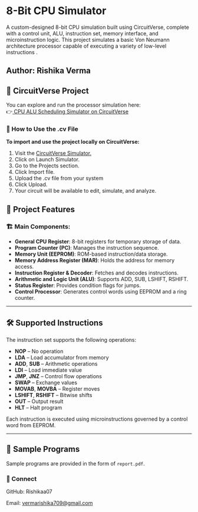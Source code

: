 # 8-Bit CPU Simulator
A custom-designed 8-bit CPU simulation built using CircuitVerse, complete with a control unit, ALU, instruction set, memory interface, and microinstruction logic. This project simulates a basic Von Neumann architecture processor capable of executing a variety of low-level instructions .

## Author: Rishika Verma


## 🔗 CircuitVerse Project
You can explore and run the processor simulation here:<br>
👉<a href="https://circuitverse.org/users/315732/projects/cpu-scheduling-simulator"> CPU ALU Scheduling Simulator on CircuitVerse</a>




### 📁 How to Use the .cv File
<b>To import and use the project locally on CircuitVerse:<br></b>
1. Visit the <a href="https://circuitverse.org/">CircuitVerse Simulator.</a><br>
2. Click on Launch Simulator.<br>
3. Go to the Projects section.<br>
4. Click Import file.<br>
5. Upload the .cv file from your system<br>
6. Click Upload.<br>
7. Your circuit will be available to edit, simulate, and analyze.<br>

## 🧠 Project Features

### 🏗️ Main Components:
- **General CPU Register**: 8-bit registers for temporary storage of data.
- **Program Counter (PC)**: Manages the instruction sequence.
- **Memory Unit (EEPROM)**: ROM-based instruction/data storage.
- **Memory Address Register (MAR)**: Holds the address for memory access.
- **Instruction Register & Decoder**: Fetches and decodes instructions.
- **Arithmetic and Logic Unit (ALU)**: Supports ADD, SUB, LSHIFT, RSHIFT.
- **Status Register**: Provides condition flags for jumps.
- **Control Processor**: Generates control words using EEPROM and a ring counter.

---

## 🛠️ Supported Instructions

The instruction set supports the following operations:

- **NOP** – No operation  
- **LDA** – Load accumulator from memory  
- **ADD**, **SUB** – Arithmetic operations  
- **LDI** – Load immediate value  
- **JMP**, **JNZ** – Control flow operations  
- **SWAP** – Exchange values  
- **MOVAB**, **MOVBA** – Register moves  
- **LSHIFT**, **RSHIFT** – Bitwise shifts  
- **OUT** – Output result  
- **HLT** – Halt program  

Each instruction is executed using microinstructions governed by a control word from EEPROM.

---

## 🧪 Sample Programs

Sample programs are provided in the form of `report.pdf`.


### 🔗 Connect

GitHub: Rishikaa07

Email: vermarishika709@gmail.com
